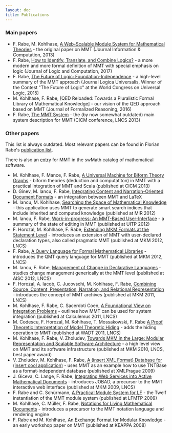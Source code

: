 ```yaml
---
layout: doc
title: Publications
---
```


### Main papers

* F. Rabe, M. Kohlhase, [A Web-Scalable Module System for Mathematical Theories](http://kwarc.info/frabe/Research/mmt.pdf) - the original paper on MMT (Journal Information &amp; Computation, 2013)
* F. Rabe, [How to Identify, Translate, and Combine Logics?](https://kwarc.info/people/frabe/Research/rabe_howto_14.pdf) - a more modern and more formal definition of MMT with special emphasis on logic (Journal of Logic and Computation, 2017)
* F. Rabe, [The Future of Logic: Foundation-Independence](https://kwarc.info/people/frabe/Research/rabe_future_15.pdf) - a high-level summary of the MMT approach (Journal Logica Universalis, Winner of the Contest "The Future of Logic" at the World Congress on Universal Logic, 2015)
* M. Kohlhase, F. Rabe, [QED Reloaded: Towards a Pluralistic Formal Library of Mathematical Knowledge] - our vision of the QED approach based on MMT (Journal of Formalized Reasoning, 2016)
* F. Rabe, [The MMT System](http://kwarc.info/frabe/Research/rabe_mmtabs_13.pdf) - the (by now somewhat outdated) main system description for MMT (CICM conference, LNCS 2013)

### Other papers

This list is always outdated.
Most relevant papers can be found in Florian Rabe's [publication list](https://kwarc.info/people/frabe/Research/pubscv.html).

There is also an [entry](http://swmath.org/software/7136) for MMT in the swMath catalog of mathematical software.

* M. Kohlhase, F. Mance, F. Rabe, [A Universal Machine for Biform Theory Graphs](http://kwarc.info/frabe/Research/KMR_uom_13.pdf) - biform theories (deduction and computatiton) in MMT with a practical integration of MMT and Scala (published at CICM 2013)
* D. Ginev, M. Iancu, F. Rabe, [Integrating Content and Narration-Oriented Document Formats](http://kwarc.info/frabe/Research/GIR_mmtlatex_13.pdf) - an integration between MMT and LaTeX
* M. Iancu, M. Kohlhase, [Searching the Space of Mathematical Knowledge](http://www.cicm-conference.org/2012/mir/mir2012_submission_5.pdf) - this application uses MMT to generate smart search indices that include inherited and computed knowledge (published at MIR 2012)
* M. Iancu, F. Rabe, [Work-in-progress: An MMT-Based User-Interface](http://kwarc.info/frabe/Research/IR_ui_12.pdf) - a summary of the state of editing in MMT (published at UITP 2012)
* F. Horozal, M. Kohlhase, F. Rabe, [Extending MKM Formats at the Statement Level](http://kwarc.info/frabe/Research/HKR_extending_12.pdf) - introduces an extension of MMT with user-declared declaration types, also called pragmatic MMT (published at MKM 2012, LNCS)
* F. Rabe, [A Query Language for Formal Mathematical Libraries](http://kwarc.info/frabe/Research/rabe_querying_12.pdf) - introduces the QMT query language for MMT (published at MKM 2012, LNCS)
* M. Iancu, F. Rabe, [Management of Change in Declarative Languages](http://kwarc.info/frabe/Research/IR_moc_12.pdf) - studies change management generically at the MMT level (published at AISC 2012, LNCS)
* F. Horozal, A. Iacob, C. Jucovschi, M. Kohlhase, F. Rabe, [Combining Source, Content, Presentation, Narration, and Relational Representation](http://kwarc.info/frabe/Research/HIJKR_dimensions_11.pdf) - introduces the concept of MMT archives (published at MKM 2011, LNCS)
* M. Kohlhase, F. Rabe, C. Sacerdoti Coen, [A Foundational View on Integration Problems](http://kwarc.info/frabe/Research/KRS_integration_10.pdf) - outlines how MMT can be used for system integration (published at Calculemus 2011, LNCS)
* M. Codescu, F. Horozal, M. Kohlhase, T. Mossakowski, F. Rabe [A Proof Theoretic Interpretation of Model Theoretic Hiding](http://kwarc.info/frabe/Research/CHKMR_hiding_10.pdf) - adds the hiding operation to MMT (published at WADT 2011, LNCS)
* M. Kohlhase, F. Rabe, V. Zholudev, [Towards MKM in the Large: Modular Representation and Scalable Software Architecture](http://kwarc.info/frabe/Research/KRZ_mmttnt_10.pdf) - a high level view on MMT and its software infrastructure (published at MKM 2010, LNCS, best paper award)
* V. Zholudev, M. Kohlhase, F. Rabe, [A (insert XML Format) Database for (insert cool application)](http://kwarc.info/frabe/Research/EArabe_tntbase_10.pdf) - uses MMT as an example how to use TNTBase as a format-independent database (published at XMLPrague 2009)
* J. Giceva, C. Lange, F. Rabe, [Integrating Web Services into Active Mathematical Documents](http://kwarc.info/frabe/Research/GLR_jobad_09.pdf) - introduces JOBAD, a precursor to the MMT interactive web interface (published at MKM 2009, LNCS)
* F. Rabe and C. Schürmann, [A Practical Module System for LF](http://kwarc.info/frabe/Research/RS_lf_09.pdf) - the Twelf instantiation of the MMT module system (published at LFMTP 2009)
* M. Kohlhase, C. Müller, F. Rabe, [Notations for Living Mathematical Documents](http://kwarc.info/frabe/Research/KMR_presentation_08.pdf) - introduces a precursor to the MMT notation language and rendering engine
* F. Rabe and M. Kohlhase, [An Exchange Format for Modular Knowledge](http://kwarc.info/frabe/Research/rabe_keappa_08.pdf) - an early workshop paper on MMT (published at KEAPPA 2008)

